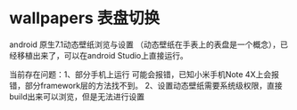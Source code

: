 # wallpapers  表盘切换
android 原生7.1动态壁纸浏览与设置 （动态壁纸在手表上的表盘是一个概念），已经移植出来了，可以在android Studio上直接运行。

当前存在问题：1、部分手机上运行 可能会报错，已知小米手机Note 4X上会报错，部分framework层的方法找不到。
            2、设置动态壁纸需要系统级权限，直接build出来可以浏览，但是无法进行设置

